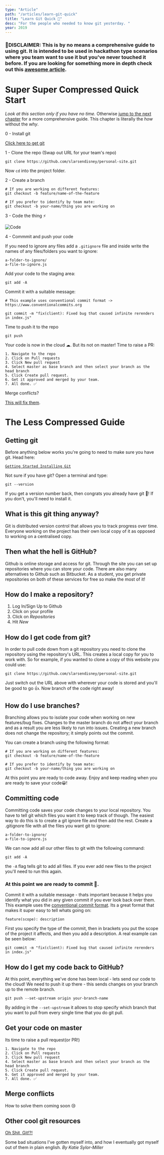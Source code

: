 ```yaml
---
type: "Article"
path: "/articles/learn-git-quick"
title: "Learn Git Quick 🏃‍"
desc: "For the people who needed to know git yesterday. "
year: 2019
---
```


### 🚨DISCLAIMER: This is by no means a comprehensive guide to using git. It is intended to be used in hackathon type scenarios where you team want to use it but you've never touched it before. If you are looking for something more in depth check out this [awesome article](https://medium.com/@george.seif94/a-full-tutorial-on-how-to-use-github-88466bac7d42).

<h1>Super Super Compressed Quick Start</h1>

*Look at this section only if you have no time.* Otherwise [jump to the next chapter](#0) for a more comprehensive guide. This chapter is literally the _how_ without the _why_.

0 - Install git

[Click here to get git](https://git-scm.com/book/en/v2/Getting-Started-Installing-Git )

1 - Clone the repo (Swap out URL for your team's repo)

```
git clone https://github.com/slarsendisney/personal-site.git

```
Now ``` cd ``` into the project folder.

2 - Create a branch

```
# If you are working on different features:
git checkout -b feature/name-of-the-feature

# If you prefer to identify by team mate:
git checkout -b your-name/thing you are working on
```

3 - Code the thing ⚡️

![Code](./code.gif)

4 - Commmit and push your code

If you need to ignore any files add a `.gitignore` file and inside write the names of any files/folders you want to ignore:
```
a-folder-to-ignore/
a-file-to-ignore.js
```
Add your code to the staging area:
```
git add -A
```
Commit it with a suitable message:
```
# This example uses conventional commit format -> https://www.conventionalcommits.org

git commit -m "fix(client): Fixed bug that caused infinite rerenders in index.js"
```
Time to push it to the repo
```
git push
```

Your code is now in the cloud ☁. But its not on master! Time to raise a PR:
```
1. Navigate to the repo
2. Click on Pull requests
3. Click New pull request
4. Select master as base branch and then select your branch as the head branch
5. Click Create pull request.
6. Get it approved and merged by your team.
7. All done. ✅
```

Merge conflicts?

[This will fix them](https://github.com/AgileVentures/MetPlus_PETS/wiki/Resolving-Pull-Request-merge-conflicts).

<h1>The Less Compressed Guide</h1>
<h2 id="0">Getting git</h2>
Before anything below works you're going to need to make sure you have git. Head here:

[``` Getting Started Installing Git ```](https://git-scm.com/book/en/v2/Getting-Started-Installing-Git )

Not sure if you have git? Open a terminal and type:

``` 
git --version 
```

If you get a version number back, then congrats you already have git 🎉! If you don't, you'll need to install it. 

<h2 id="1">What is this git thing anyway?</h2>

Git is distributed version control that allows you to track progress over time. Everyone working on the project has their own local copy of it as opposed to working on a centralised copy.

<h2>Then what the hell is GitHub?</h2>

Github is online storage and access for git. Through the site you can set up repositories where you can store your code. There are also many alternatives to Github such as Bitbucket. As a student, you get private repositories on both of these services for free so make the most of it!

<h2>How do I make a repository?</h2>

1. Log In/Sign Up to Github
2. Click on your profile
3. Click on _Repositories_
4. Hit _New_ 

<h2>How do I get code from git?</h2>

In order to pull code down from a git repository you need to clone the repository using the repository's URL. This creates a local copy for you to work with.  So for example, if you wanted to clone a copy of this website you could use:

```
git clone https://github.com/slarsendisney/personal-site.git 
```

Just switch out the URL above with wherever your code is stored and you'll be good to go 👍. Now branch of the code right away!

<h2>How do I use branches?</h2>

Branching allows you to isolate your code when working on new features/bug fixes. Changes to the master branch do not affect your branch and as a result you are less likely to run into issues. Creating a new branch does not change the repository; it simply points out the commit.

You can create a branch using the following format:
```
# If you are working on different features:
git checkout -b feature/name-of-the-feature

# If you prefer to identify by team mate:
git checkout -b your-name/thing you are working on
```

At this point you are ready to code away. Enjoy and keep reading when you are ready to save your code😀!

<h2>Committing code</h2>

Committing code saves your code changes to your local repository. You have to tell git which files you want it to keep track of though. The easiest way to do this is to create a git ignore file and then add the rest.
Create a .gitignore file with all the files you want git to ignore:
```
a-folder-to-ignore/
a-file-to-ignore.js
```

We can now add all our other files to git with the following command:
```
git add -A
```
the `-A` flag tells git to add all files. If you ever add new files to the project you'll need to run this again.

### At this point we are ready to commit 🎉.

Commit it with a suitable message - thats important because it helps you identify what you did in any given commit if you ever look back over them. This example uses the [conventional commit format](https://www.conventionalcommits.org). Its a great format that makes it super easy to tell whats going on:
```
feature(scope): description
```
First you specify the type of the commit, then in brackets you put the scope of the project it affects, and then you add a description. A real example can be seen below:
```
git commit -m "fix(client): Fixed bug that caused infinite rerenders in index.js"
```

<h2>How do I get my code back to GitHub?</h2>
At this point, everything we've done has been local - lets send our code to the cloud! We need to push it up there - this sends changes on your branch up to the remote branch.

```
git push --set-upstream origin your-branch-name
```

By adding in the `--set-upstream` it allows to stop specify which branch that you want to pull from every single time that you do git pull.
<h2>Get your code on master</h2>
Its time to raise a pull request(or PR!)

```
1. Navigate to the repo
2. Click on Pull requests
3. Click New pull request
4. Select master as base branch and then select your branch as the head branch
5. Click Create pull request.
6. Get it approved and merged by your team.
7. All done. ✅
```
<h2>Merge conflicts</h2>
How to solve them coming soon 😢

<h2>Other cool git resources</h2>

[Oh Shit, Git!?!](https://ohshitgit.com/)

Some bad situations I've gotten myself into, and how I eventually got myself out of them in plain english. 
_By Katie Sylor-Miller_